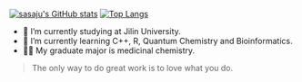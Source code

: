 [![sasaju's GitHub stats](https://readmestats.999857.xyz/api?username=sasaju)](https://github.com/anuraghazra/github-readme-stats)
[![Top Langs](https://readmestats.999857.xyz/api/top-langs/?username=sasaju&layout=compact)](https://github.com/anuraghazra/github-readme-stats)

- 🔭 I’m currently studying at Jilin University.
- 🌱 I’m currently learning C++, R, Quantum Chemistry and Bioinformatics.
- 🧑‍🎓 My graduate major is medicinal chemistry.


> The only way to do great work is to love what you do. 
